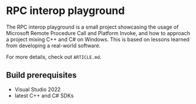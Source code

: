 # RPC interop playground

The RPC interop playground is a small project showcasing the usage of Microsoft Remote Procedure Call and Platform Invoke, and how to approach a project mixing C++ and C# on Windows. This is based on lessons learned from developing a real-world software.

For more details, check out `ARTICLE.md`.

## Build prerequisites
- Visual Studio 2022
- latest C++ and C# SDKs
